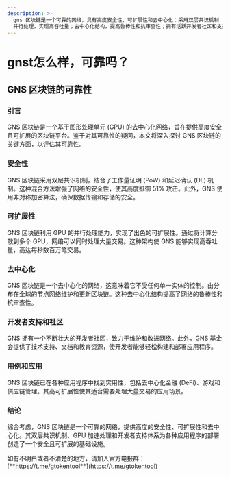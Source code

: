 ```yaml
---
description: >-
  gns 区块链是一个可靠的网络，具有高度安全性、可扩展性和去中心化：采用双层共识机制 (pow 和 dl)，增强抗攻击能力；利用 gpu
  并行处理，实现高吞吐量；去中心化结构，提高鲁棒性和抗审查性；拥有活跃开发者社区和支持体系。
---
```


# gnst怎么样，可靠吗？

## GNS 区块链的可靠性

### 引言

GNS 区块链是一个基于图形处理单元 (GPU) 的去中心化网络，旨在提供高度安全且可扩展的区块链平台。鉴于对其可靠性的疑问，本文将深入探讨 GNS 区块链的关键方面，以评估其可靠性。

### 安全性

GNS 区块链采用双层共识机制，结合了工作量证明 (PoW) 和延迟确认 (DL) 机制。这种混合方法增强了网络的安全性，使其高度抵御 51% 攻击。此外，GNS 使用非对称加密算法，确保数据传输和存储的安全。

### 可扩展性

GNS 区块链利用 GPU 的并行处理能力，实现了出色的可扩展性。通过将计算分散到多个 GPU，网络可以同时处理大量交易。这种架构使 GNS 能够实现高吞吐量，高达每秒数百万笔交易。

### 去中心化

GNS 区块链是一个去中心化的网络，这意味着它不受任何单一实体的控制。由分布在全球的节点网络维护和更新区块链。这种去中心化结构提高了网络的鲁棒性和抗审查性。

### 开发者支持和社区

GNS 拥有一个不断壮大的开发者社区，致力于维护和改进网络。此外，GNS 基金会提供了技术支持、文档和教育资源，使开发者能够轻松构建和部署应用程序。

### 用例和应用

GNS 区块链已在各种应用程序中找到实用性，包括去中心化金融 (DeFi)、游戏和供应链管理。其高可扩展性使其适合需要处理大量交易的应用场景。

### 结论

综合考虑，GNS 区块链是一个可靠的网络，提供高度的安全性、可扩展性和去中心化。其双层共识机制、GPU 加速处理和开发者支持体系为各种应用程序的部署创造了一个安全且可扩展的基础设施。

如有不明白或者不清楚的地方，请加入官方电报群：[**https://t.me/gtokentool**](https://t.me/gtokentool)

